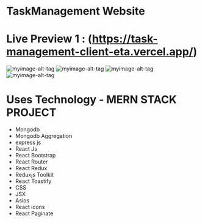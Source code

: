 #     TaskManagement Website 

# Live Preview 1 :  (https://task-management-client-eta.vercel.app/)

![myimage-alt-tag]([https://i.postimg.cc/DZs7ftXx/screencapture-business-table-vercel-app-2023-04-06-00-48-16.png])
![myimage-alt-tag](https://i.ibb.co/kKQ2j9V/profile.png)
![myimage-alt-tag](https://i.ibb.co/cJDh0CK/profile.png)
![myimage-alt-tag](https://i.postimg.cc/DZs7ftXx/screencapture-business-table-vercel-app-2023-04-06-00-48-16.png)
# Uses Technology - MERN STACK PROJECT
- Mongodb
- Mongodb Aggregation
- express js
- React Js
- React Bootstrap 
- React Router 
- React Redux
- Reduxjs Toolkit
- React Toastify
- CSS 
- JSX 
- Asios
- React icons 
- React Paginate
